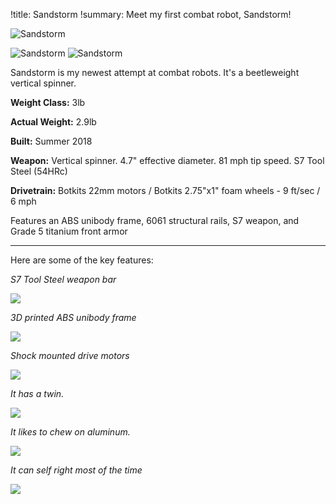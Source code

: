 !title: Sandstorm
!summary: Meet my first combat robot, Sandstorm!

![](https://i.imgur.com/sHEKu1z.png "Sandstorm") 

![](https://i.imgur.com/9s8z3tam.jpg "Sandstorm") 
![](https://i.imgur.com/N6sWXTem.jpg "Sandstorm") 

Sandstorm is my newest attempt at combat robots. It's a beetleweight vertical spinner. 

**Weight Class:** 3lb

**Actual Weight:** 2.9lb

**Built:** Summer 2018

**Weapon:** Vertical spinner. 4.7" effective diameter. 81 mph tip speed. S7 Tool Steel (54HRc)

**Drivetrain:** Botkits 22mm motors / Botkits 2.75"x1" foam wheels - 9 ft/sec / 6 mph

Features an ABS unibody frame, 6061 structural rails, S7 weapon, and Grade 5 titanium front armor

---

Here are some of the key features:

*S7 Tool Steel weapon bar*

![](https://i.imgur.com/M4OXavBm.jpg)

*3D printed ABS unibody frame*

![](https://i.imgur.com/EcUtyBcm.jpg)

*Shock mounted drive motors*

![](https://i.imgur.com/S0wNAgR.gif)

*It has a twin.*

![](https://i.imgur.com/N40d2aOm.jpg)

*It likes to chew on aluminum.*

![](https://i.imgur.com/ywEuv6Am.jpg)

*It can self right most of the time*

![](https://i.imgur.com/jYgFatt.gif)

